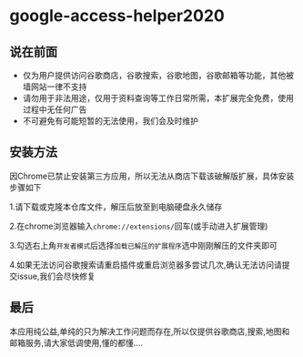 # google-access-helper2020
## 说在前面

- 仅为用户提供访问谷歌商店，谷歌搜索，谷歌地图，谷歌邮箱等功能，其他被墙网站一律不支持
- 请勿用于非法用途，仅用于资料查询等工作日常所需，本扩展完全免费，使用过程中无任何广告
- 不可避免有可能短暂的无法使用，我们会及时维护

## 安装方法

因Chrome已禁止安装第三方应用，所以无法从商店下载该破解版扩展，具体安装步骤如下

1.请下载或克隆本仓库文件，解压后放至到电脑硬盘永久储存

2.在chrome浏览器输入``chrome://extensions/``回车(或手动进入扩展管理)

3.勾选右上角``开发者模式``后选择``加载已解压的扩展程序``选中刚刚解压的文件夹即可

4.如果无法访问谷歌搜索请重启插件或重启浏览器多尝试几次,确认无法访问请提交issue,我们会尽快修复

## 最后

本应用纯公益,单纯的只为解决工作问题而存在,所以仅提供谷歌商店,搜索,地图和邮箱服务,请大家低调使用,懂的都懂....
